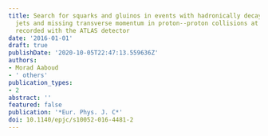 ```yaml
---
title: Search for squarks and gluinos in events with hadronically decaying tau leptons,
  jets and missing transverse momentum in proton--proton collisions at $sqrts=13$  TeV
  recorded with the ATLAS detector
date: '2016-01-01'
draft: true
publishDate: '2020-10-05T22:47:13.559636Z'
authors:
- Morad Aaboud
- ' others'
publication_types:
- 2
abstract: ''
featured: false
publication: '*Eur. Phys. J. C*'
doi: 10.1140/epjc/s10052-016-4481-2
---
```



